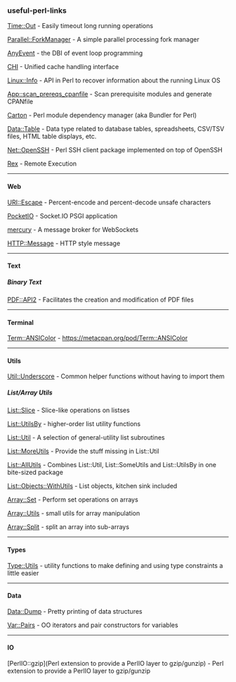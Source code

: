 ### useful-perl-links

[Time::Out](https://metacpan.org/pod/Time::Out) - Easily timeout long running operations

[Parallel::ForkManager](https://metacpan.org/pod/Parallel::ForkManager) - A simple parallel processing fork manager

[AnyEvent](https://metacpan.org/pod/AnyEvent) - the DBI of event loop programming

[CHI](https://metacpan.org/pod/CHI) - Unified cache handling interface

[Linux::Info](https://metacpan.org/pod/release/ARFREITAS/Linux-Info-1.1/lib/Linux/Info.pm) - API in Perl to recover information about the running Linux OS

[App::scan_prereqs_cpanfile](https://metacpan.org/pod/distribution/App-scan_prereqs_cpanfile/script/scan-prereqs-cpanfile) - Scan prerequisite modules and generate CPANfile

[Carton](https://metacpan.org/pod/Carton) - Perl module dependency manager (aka Bundler for Perl)

[Data::Table](https://metacpan.org/pod/Data::Table) - Data type related to database tables, spreadsheets, CSV/TSV files, HTML table displays, etc.

[Net::OpenSSH](https://metacpan.org/pod/Net::OpenSSH) - Perl SSH client package implemented on top of OpenSSH

[Rex](https://metacpan.org/pod/Rex) - Remote Execution

---------

#### Web

[URI::Escape](https://metacpan.org/pod/URI::Escape) - Percent-encode and percent-decode unsafe characters

[PocketIO](https://metacpan.org/pod/PocketIO) - Socket.IO PSGI application

[mercury](https://metacpan.org/pod/distribution/Mercury/bin/mercury) - A message broker for WebSockets

[HTTP::Message](https://metacpan.org/pod/HTTP::Message) - HTTP style message

---------

#### Text

##### Binary Text

[PDF::API2](https://metacpan.org/pod/PDF::API2) - Facilitates the creation and modification of PDF files

---------

#### Terminal

[Term::ANSIColor](https://metacpan.org/pod/Term::ANSIColor) - https://metacpan.org/pod/Term::ANSIColor

---------

#### Utils

[Util::Underscore](https://metacpan.org/pod/Util::Underscore) - Common helper functions without having to import them

##### List/Array Utils

[List::Slice](https://metacpan.org/pod/List::Slice) - Slice-like operations on listses

[List::UtilsBy](https://metacpan.org/pod/List::UtilsBy) - higher-order list utility functions

[List::Util](https://metacpan.org/pod/List::Util) - A selection of general-utility list subroutines

[List::MoreUtils](https://metacpan.org/pod/List::MoreUtils) - Provide the stuff missing in List::Util

[List::AllUtils](https://metacpan.org/pod/List::AllUtils) - Combines List::Util, List::SomeUtils and List::UtilsBy in one bite-sized package

[List::Objects::WithUtils](https://metacpan.org/pod/List::Objects::WithUtils) - List objects, kitchen sink included

[Array::Set](https://metacpan.org/pod/Array::Set) - Perform set operations on arrays

[Array::Utils](https://metacpan.org/pod/Array::Utils) - small utils for array manipulation

[Array::Split](https://metacpan.org/pod/Array::Split) - split an array into sub-arrays

---------

#### Types

[Type::Utils](https://metacpan.org/pod/Type::Utils) - utility functions to make defining and using type constraints a little easier

---------

#### Data

[Data::Dump](https://metacpan.org/pod/Data::Dump) - Pretty printing of data structures

[Var::Pairs](https://metacpan.org/pod/Var::Pairs) - OO iterators and pair constructors for variables

---------

#### IO

[PerlIO::gzip](Perl extension to provide a PerlIO layer to gzip/gunzip) - Perl extension to provide a PerlIO layer to gzip/gunzip


